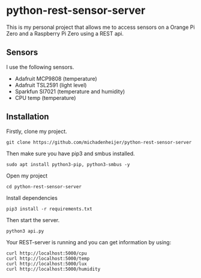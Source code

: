 # python-rest-sensor-server
This is my personal project that allows me to access sensors on a Orange Pi Zero and a Raspberry Pi Zero using a REST api.

## Sensors
I use the following sensors.
- Adafruit MCP9808 (temperature)
- Adafruit TSL2591 (light level)
- Sparkfun SI7021 (temperature and humidity)
- CPU temp (temperature)

## Installation
Firstly, clone my project.
```
git clone https://github.com/michadenheijer/python-rest-sensor-server
```

Then make sure you have pip3 and smbus installed.
```
sudo apt install python3-pip, python3-smbus -y
```

Open my project
```
cd python-rest-sensor-server
```

Install dependencies
```
pip3 install -r requirements.txt
```

Then start the server.
```
python3 api.py
```

Your REST-server is running and you can get information by using:
```
curl http://localhost:5000/cpu
curl http://localhost:5000/temp
curl http://localhost:5000/lux
curl http://localhost:5000/humidity
```
